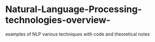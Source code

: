 # Natural-Language-Processing-technologies-overview-
examples of NLP various techniques with code and theoretical notes
